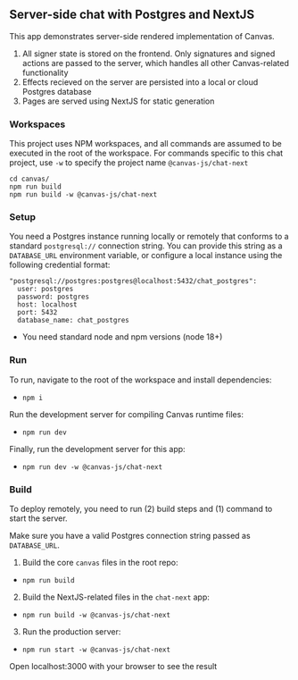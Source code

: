 ## Server-side chat with Postgres and NextJS

This app demonstrates server-side rendered implementation of Canvas.

1. All signer state is stored on the frontend. Only signatures and signed actions are passed to the server, which handles all other Canvas-related functionality
2. Effects recieved on the server are persisted into a local or cloud Postgres database
3. Pages are served using NextJS for static generation

### Workspaces

This project uses NPM workspaces, and all commands are assumed to be executed in the root of the workspace. For commands specific to this chat project, use `-w` to specify the project name `@canvas-js/chat-next`

```
cd canvas/
npm run build
npm run build -w @canvas-js/chat-next
```

### Setup

You need a Postgres instance running locally or remotely that conforms to a standard `postgresql://` connection string. You can provide this string as a `DATABASE_URL` environment variable, or configure a local instance using the following credential format:

```
"postgresql://postgres:postgres@localhost:5432/chat_postgres":
  user: postgres
  password: postgres
  host: localhost
  port: 5432
  database_name: chat_postgres
```

- You need standard node and npm versions (node 18+)

### Run

To run, navigate to the root of the workspace and install dependencies:

- `npm i`

Run the development server for compiling Canvas runtime files:

- `npm run dev`

Finally, run the development server for this app:

- `npm run dev -w @canvas-js/chat-next`

### Build

To deploy remotely, you need to run (2) build steps and (1) command to start the server.

Make sure you have a valid Postgres connection string passed as `DATABASE_URL`.

1. Build the core `canvas` files in the root repo:

- `npm run build`

2. Build the NextJS-related files in the `chat-next` app:

- `npm run build -w @canvas-js/chat-next`

3. Run the production server:

- `npm run start -w @canvas-js/chat-next`

Open localhost:3000 with your browser to see the result
